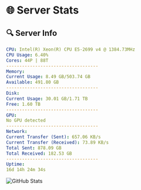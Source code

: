 # 🌐 Server Stats
## 🔍 Server Info
```yaml
CPU: Intel(R) Xeon(R) CPU E5-2699 v4 @ 1384.73MHz
CPU Usage: 6.40%
Cores: 44P | 88T
-----------------------------------
Memory:
Current Usage: 8.49 GB/503.74 GB
Available: 491.80 GB
-----------------------------------
Disk:
Current Usage: 30.01 GB/1.71 TB
Free: 1.60 TB
-----------------------------------
GPU:
No GPU detected
-----------------------------------
Network:
Current Transfer (Sent): 657.06 KB/s
Current Transfer (Received): 73.89 KB/s
Total Sent: 878.09 GB
Total Received: 182.53 GB
-----------------------------------
Uptime:
16d 14h 24m 34s
```
![GitHub Stats](https://img.shields.io/badge/Updated-2025-05-06_07:33:22-blue)